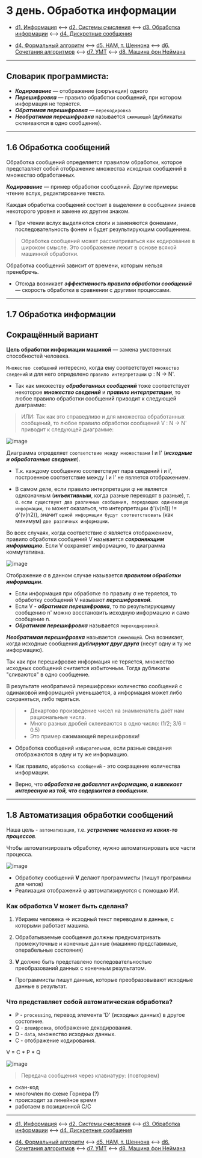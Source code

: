 # 3 день. Обработка информации

- [d1. Информация](https://mai-806.github.io/fund-wiki/1sem/day1.html) <--> [d2. Системы счисления](https://mai-806.github.io/fund-wiki/1sem/day2.html) <--> [d3. Обработка информации](https://mai-806.github.io/fund-wiki/1sem/day3.html) <--> [d4. Дискретные сообщения](https://mai-806.github.io/fund-wiki/1sem/day4_1.html)

- [d4. Формальный алгоритм](https://mai-806.github.io/fund-wiki/1sem/day4_2.html) <--> [d5. НАМ, т. Шеннона](https://mai-806.github.io/fund-wiki/1sem/day5.html) <--> [d6. Сочетания алгоритмов](https://mai-806.github.io/fund-wiki/1sem/day6_1.html) <--> [d7. УМТ](https://mai-806.github.io/fund-wiki/1sem/day7.html) <--> [d8. Машина фон Неймана](https://mai-806.github.io/fund-wiki/1sem/day8.html)

***

## Словарик программиста:
- ***Кодирование*** — отображение (сюръекция) одного
- ***Перешифровка*** — правило обработки сообщений, при котором информация не теряется.
- ***Обратимая перешифровка*** — `перекодировка`
- ***Необратимая перешифровка*** называется `сжимающей` (дубликаты склеиваются в одно сообщение).

***

## 1.6 Обработка сообщений

Обработка сообщений определяется правилом обработки, которое представляет собой
отображение множества исходных сообщений в множество обработанных.

***Кодирование*** — пример обработки сообщений.
Другие примеры: чтение вслух, редактирование текста.

Каждая обработка сообщений состоит в выделении в сообщении знаков некоторого уровня и замене их другим знаком.

- При чтении вслух выделяются слоги и заменяются фонемами, последовательность фонем и будет результирующим сообщением.

> Обработка сообщений может рассматриваться как кодирование в широком смысле. Это соображение лежит в основе всякой машинной обработки.

Обработка сообщений зависит от времени, которым нельзя пренебречь. 
- Отсюда возникает ***эффективность правила обработки сообщений*** — скорость обработки в сравнении с другими процессами.

***
## 1.7 Обработка информации

## Сокращённый вариант

**Цель обработки информации машиной** — замена умственных способностей человека.

`Множество сообщений` интересно, когда ему соответствует `множество сведений` и для него определено `правило интерпретации` φ : N → N'.

- Так как множеству ***обработанных сообщений*** тоже соответствует некоторое ***множество сведений*** и ***правило интерпретации***, то любое правило обработки сообщений приводит к следующей диаграмме:

> ИЛИ: Так как это справедливо и для множества обработанных сообщений, то любое правило обработки сообщений V : N → N' приводит к следующей диаграмме:

![image](https://user-images.githubusercontent.com/113284506/210335204-738f4460-2bd1-439a-89f5-b176724abe44.png)

Диаграмма определяет `соответствие между множествами` I и I' (***исходные и обработанные сведения***).
- Т.к. каждому сообщению соответствует пара сведений i и i', построенное соответствие между I и I' не является отображением.

- В самом деле, если правило интерпретации φ не является однозначным (***инъективным***, когда разные переходят в разные),
т. е. `если существуют два различных сообщения, передающих одинаковую информацию`, `то` может оказаться, что интерпретации ф'(v(n1)) != ф'(v(n2)),
значит `одной информации будут соответствовать` (как минимум) `две различных информации`.

Во всех случаях, когда соответствие σ является отображением, правило обработки сообщений V называется ***сохраняющим информацию***.
Если V сохраняет информацию, то диаграмма коммутативна.

![image](https://user-images.githubusercontent.com/113284506/210335204-738f4460-2bd1-439a-89f5-b176724abe44.png)

Отображение σ в данном случае называется ***правилом обработки информации***.

- Если информация при обработке по правилу σ не теряется, то обработку сообщений V называют ***перешифровкой***.
- Если V - ***обратимая перешифровка***, то по результирующему сообщению n' можно восстановить исходную информацию и само сообщение n.
- ***Обратимая перешифровка*** называется `перекодировкой`.

***Необратимая перешифровка*** называется `сжимающей`.
Она возникает, когда исходные сообщения ***дублируют друг друга*** (несут одну и ту же информацию). 

Так как при перешифровке информация не теряется, множество исходных сообщений считается избыточным.
Тогда дубликаты "сливаются" в одно сообщение. 

В результате необратимой перешифровки количество сообщений с одинаковой информацией уменьшается, а информация может либо сохраняться, либо теряться.

> - Декартово произведение чисел на знамменатель даёт нам рациональные числа.
> - Много разных дробей склеиваются в одно число: (1/2; 3/6 = 0.5)
> - Это пример **сжимающей перешифровки!**


- Обработка сообщений `избирательная`, если разные сведения отображаются в одну и ту же информацию.

- Как правило, `обработка сообщений` - это сокращение количества информации.
- Верно, что ***обработка не добавляет информацию, а извлекает интересную из той, что содержится в сообщении***.

***
## 1.8 Автоматизация обработки сообщений

Наша цель - `автоматизация`, т.е. ***устранение человека из каких-то процессов***.

Чтобы автоматизировать обработку, нужно автоматизировать все части процесса.

![image](https://user-images.githubusercontent.com/113284506/210446969-78bf869a-d17c-40bc-82f5-6830e3a86cdc.png)

- Обработку сообщений **V** делают программисты (пишут программы для чипов)
- Реализация отображений φ автоматизируются с помощью ИИ.

### Как обработка V может быть сделана?
 
1) Убираем человека => исходный текст переводим в данные, с которыми работает машина.

2) Обрабатываемые сообщения должны предусматривать промежуточные и конечные данные (машинно представимые, операбельные состояния)

3) **V** должно быть представлено последовательностью преобразований данных с конечным результатом.

- Программисты пишут данные, которые преобразовывают исходные данные в результат.

### Что представляет собой автоматическая обработка?
- P - `processing`, перевод элемента 'D' (исходных данных) в другое состояние.
- Q - `дешифровка`, отображение декодирования.
- D - `data`, множество исходных данных.
- С - отображение кодирования.

 V = C * P * Q
 
 ![image](https://user-images.githubusercontent.com/113284506/210447781-6b38c735-544d-46ff-9432-f184b427aa9f.png)


>Передача сообщения через клавиатуру: (повторяем)
- скан-код
- многочлен по схеме Горнера (?)
- происходит за линейное время
- работаем в позиционной С/С

***

- [d1. Информация](https://mai-806.github.io/fund-wiki/1sem/day1.html) <--> [d2. Системы счисления](https://mai-806.github.io/fund-wiki/1sem/day2.html) <--> [d3. Обработка информации](https://mai-806.github.io/fund-wiki/1sem/day3.html) <--> [d4. Дискретные сообщения](https://mai-806.github.io/fund-wiki/1sem/day4_1.html)

- [d4. Формальный алгоритм](https://mai-806.github.io/fund-wiki/1sem/day4_2.html) <--> [d5. НАМ, т. Шеннона](https://mai-806.github.io/fund-wiki/1sem/day5.html) <--> [d6. Сочетания алгоритмов](https://mai-806.github.io/fund-wiki/1sem/day6.html) <--> [d7. УМТ](https://mai-806.github.io/fund-wiki/1sem/day7.html) <--> [d8. Машина фон Неймана](https://mai-806.github.io/fund-wiki/1sem/day8.html)
